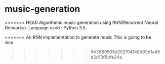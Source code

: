# music-generation
<<<<<<< HEAD
Algorithmic music generation using RNN(Recurrent Neural Networks).
Language used : Python 3.5

=======
An RNN implementation to generate music
This is going to be nice
>>>>>>> 643889565d202194148d89d1a48b2d10f8bfe24a
